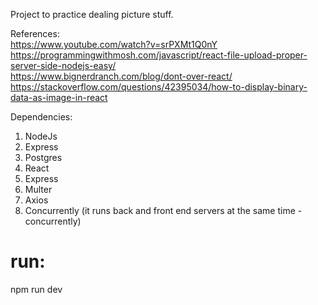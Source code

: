 Project to practice dealing picture stuff.  
  
References:  
https://www.youtube.com/watch?v=srPXMt1Q0nY  
https://programmingwithmosh.com/javascript/react-file-upload-proper-server-side-nodejs-easy/  
https://www.bignerdranch.com/blog/dont-over-react/  
https://stackoverflow.com/questions/42395034/how-to-display-binary-data-as-image-in-react  
  
  
Dependencies:  
1. NodeJs  
2. Express  
3. Postgres  
4. React 
5. Express   
6. Multer  
7. Axios  
8. Concurrently (it runs back and front end servers at the same time - concurrently)  
  

# run:  
npm run dev  

